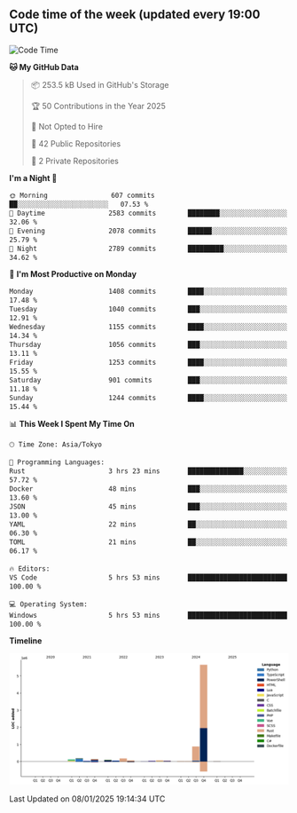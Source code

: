 ## Code time of the week (updated every 19:00 UTC)

<!--START_SECTION:waka-->
![Code Time](http://img.shields.io/badge/Code%20Time-4%2C136%20hrs%202%20mins-blue)

**🐱 My GitHub Data** 

> 📦 253.5 kB Used in GitHub's Storage 
 > 
> 🏆 50 Contributions in the Year 2025
 > 
> 🚫 Not Opted to Hire
 > 
> 📜 42 Public Repositories 
 > 
> 🔑 2 Private Repositories 
 > 
**I'm a Night 🦉** 

```text
🌞 Morning                607 commits         ██░░░░░░░░░░░░░░░░░░░░░░░   07.53 % 
🌆 Daytime                2583 commits        ████████░░░░░░░░░░░░░░░░░   32.06 % 
🌃 Evening                2078 commits        ██████░░░░░░░░░░░░░░░░░░░   25.79 % 
🌙 Night                  2789 commits        █████████░░░░░░░░░░░░░░░░   34.62 % 
```
📅 **I'm Most Productive on Monday** 

```text
Monday                   1408 commits        ████░░░░░░░░░░░░░░░░░░░░░   17.48 % 
Tuesday                  1040 commits        ███░░░░░░░░░░░░░░░░░░░░░░   12.91 % 
Wednesday                1155 commits        ████░░░░░░░░░░░░░░░░░░░░░   14.34 % 
Thursday                 1056 commits        ███░░░░░░░░░░░░░░░░░░░░░░   13.11 % 
Friday                   1253 commits        ████░░░░░░░░░░░░░░░░░░░░░   15.55 % 
Saturday                 901 commits         ███░░░░░░░░░░░░░░░░░░░░░░   11.18 % 
Sunday                   1244 commits        ████░░░░░░░░░░░░░░░░░░░░░   15.44 % 
```


📊 **This Week I Spent My Time On** 

```text
🕑︎ Time Zone: Asia/Tokyo

💬 Programming Languages: 
Rust                     3 hrs 23 mins       ██████████████░░░░░░░░░░░   57.72 % 
Docker                   48 mins             ███░░░░░░░░░░░░░░░░░░░░░░   13.60 % 
JSON                     45 mins             ███░░░░░░░░░░░░░░░░░░░░░░   13.00 % 
YAML                     22 mins             ██░░░░░░░░░░░░░░░░░░░░░░░   06.30 % 
TOML                     21 mins             ██░░░░░░░░░░░░░░░░░░░░░░░   06.17 % 

🔥 Editors: 
VS Code                  5 hrs 53 mins       █████████████████████████   100.00 % 

💻 Operating System: 
Windows                  5 hrs 53 mins       █████████████████████████   100.00 % 
```

**Timeline**

![Lines of Code chart](https://raw.githubusercontent.com/SARDONYX-sard/SARDONYX-sard/main/assets/bar_graph.png)


 Last Updated on 08/01/2025 19:14:34 UTC
<!--END_SECTION:waka-->